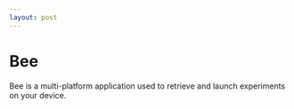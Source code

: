 ```yaml
---
layout: post
---
```


# Bee

Bee is a multi-platform application used to retrieve and launch experiments on your device.